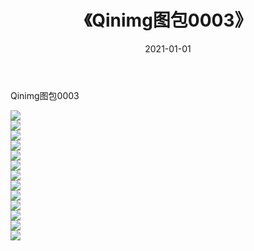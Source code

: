 ﻿---
layout: post
title:  《Qinimg图包0003》
date:   2021-01-01
img: http://imgx.orgx.ga/Qinimg图包/Qinimg图包0003/000.jpg
categories: [美女, 清纯, 唯美]
---

Qinimg图包0003

 ![](http://imgx.orgx.ga/Qinimg图包/Qinimg图包0003/001.jpg) <br>![](http://imgx.orgx.ga/Qinimg图包/Qinimg图包0003/002.jpg) <br>![](http://imgx.orgx.ga/Qinimg图包/Qinimg图包0003/003.jpg) <br>![](http://imgx.orgx.ga/Qinimg图包/Qinimg图包0003/004.jpg) <br>![](http://imgx.orgx.ga/Qinimg图包/Qinimg图包0003/005.jpg) <br>![](http://imgx.orgx.ga/Qinimg图包/Qinimg图包0003/006.jpg) <br>![](http://imgx.orgx.ga/Qinimg图包/Qinimg图包0003/007.jpg) <br>![](http://imgx.orgx.ga/Qinimg图包/Qinimg图包0003/008.jpg) <br>![](http://imgx.orgx.ga/Qinimg图包/Qinimg图包0003/009.jpg) <br>![](http://imgx.orgx.ga/Qinimg图包/Qinimg图包0003/010.jpg) <br>![](http://imgx.orgx.ga/Qinimg图包/Qinimg图包0003/011.jpg) <br>![](http://imgx.orgx.ga/Qinimg图包/Qinimg图包0003/012.jpg) <br>![](http://imgx.orgx.ga/Qinimg图包/Qinimg图包0003/013.jpg) <br>